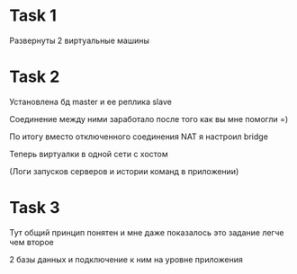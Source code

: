 # Task 1
Развернуты 2 виртуальные машины

# Task 2
Установлена бд master и ее реплика slave

Соединение между ними заработало после того как вы мне помогли =)

По итогу вместо отключенного соединения NAT я настроил bridge

Теперь виртуалки в одной сети с хостом

(Логи запусков серверов и истории команд в приложении)

# Task 3
Тут общий принцип понятен и мне даже показалось это задание легче чем второе

2 базы данных и подключение к ним на уровне приложения
